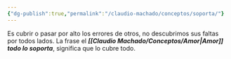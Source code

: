 ```yaml
---
{"dg-publish":true,"permalink":"/claudio-machado/conceptos/soporta/"}
---
```


Es cubrir o pasar por alto los errores de otros, no descubrimos sus faltas por todos lados.
La frase el ***[[Claudio Machado/Conceptos/Amor\|Amor]] todo lo soporta***, significa que lo cubre todo.
